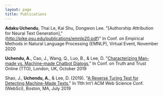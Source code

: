```yaml
---
layout: page
title: Publications
---
```


**Adaku Uchendu**, Thai Le, Kai Shu, Dongwon Lee. "[Authorship Attribution for Neural Text Generation],"(http://pike.psu.edu/publications/emnlp20.pdf)"
In Conf. on Empirical Methods in Natural Language Processing (EMNLP), Virtual Event, November 2020

**Uchendu, A.**, Cao, J., Wang, Q., Luo, B., & Lee, D. "[Characterizing Man-made vs. Machine-made
Chatbot Dialogs](http://pike.psu.edu/publications/tto19.pdf)," In Conf. on Truth and Trust Online (TTO), London, UK, October 2019

Shao, J., **Uchendu, A.**, & Lee, D. (2019). "[A Reverse Turing Test for Detecting Machine-Made
Texts](http://pike.psu.edu/publications/websci19-rtt.pdf)," In 11th Int'l ACM Web Science Conf. (WebSci), Boston, MA, July 2019





